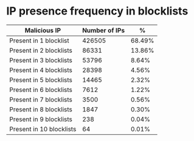 # IP presence frequency in blocklists
| Malicious IP | Number of IPs | % |
|----|----|----|
| Present in 1 blocklist | 426505 | 68.49% |
| Present in 2 blocklists | 86331 | 13.86% |
| Present in 3 blocklists | 53796 | 8.64% |
| Present in 4 blocklists | 28398 | 4.56% |
| Present in 5 blocklists | 14465 | 2.32% |
| Present in 6 blocklists | 7612 | 1.22% |
| Present in 7 blocklists | 3500 | 0.56% |
| Present in 8 blocklists | 1847 | 0.30% |
| Present in 9 blocklists | 238 | 0.04% |
| Present in 10 blocklists | 64 | 0.01% |
